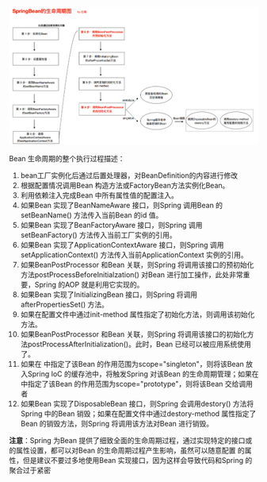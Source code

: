 

<img src="images/image-20210614180054110.png" alt="image-20210614180054110" style="zoom:150%;" />



Bean ⽣命周期的整个执⾏过程描述：

1.  bean工厂实例化后通过后置处理器，对BeanDefinition的内容进行修改
2. 根据配置情况调⽤Bean 构造⽅法或FactoryBean⽅法实例化Bean。
3.  利⽤依赖注⼊完成Bean 中所有属性值的配置注⼊。
4.  如果Bean 实现了BeanNameAware 接⼝，则Spring 调⽤Bean 的setBeanName() ⽅法传⼊当前Bean 的id 值。
5.  如果Bean 实现了BeanFactoryAware 接⼝，则Spring 调⽤setBeanFactory() ⽅法传⼊当前⼯⼚实例的引⽤。
6.  如果Bean 实现了ApplicationContextAware 接⼝，则Spring 调⽤setApplicationContext() ⽅法传⼊当前ApplicationContext 实例的引⽤。
7.  如果BeanPostProcessor 和Bean 关联，则Spring 将调⽤该接⼝的预初始化⽅法postProcessBeforeInitialzation() 对Bean 进⾏加⼯操作，此处⾮常重要，Spring 的AOP 就是利⽤它实现的。
8.  如果Bean 实现了InitializingBean 接⼝，则Spring 将调⽤afterPropertiesSet() ⽅法。
9.  如果在配置⽂件中通过init-method 属性指定了初始化⽅法，则调⽤该初始化⽅法。
10.  如果BeanPostProcessor 和Bean 关联，则Spring 将调⽤该接⼝的初始化⽅法postProcessAfterInitialization()。此时，Bean 已经可以被应⽤系统使⽤了。
11.  如果在<bean> 中指定了该Bean 的作⽤范围为scope="singleton"，则将该Bean 放⼊Spring IoC 的缓存池中，将触发Spring 对该Bean 的⽣命周期管理；如果在<bean> 中指定了该Bean 的作⽤范围为scope="prototype"，则将该Bean 交给调⽤者
12.  如果Bean 实现了DisposableBean 接⼝，则Spring 会调⽤destory() ⽅法将Spring 中的Bean 销毁；如果在配置⽂件中通过destory-method 属性指定了Bean 的销毁⽅法，则Spring 将调⽤该⽅法对Bean 进⾏销毁。

**注意**：Spring 为Bean 提供了细致全⾯的⽣命周期过程，通过实现特定的接⼝或<bean> 的属性设置，都可以对Bean 的⽣命周期过程产⽣影响，虽然可以随意配置<bean> 的属性，但是建议不要过多地使⽤Bean 实现接⼝，因为这样会导致代码和Spring 的聚合过于紧密
